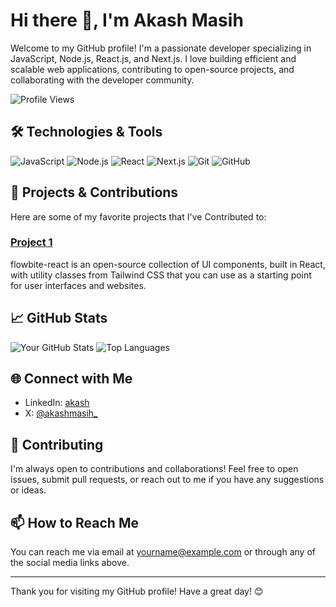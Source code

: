 # Hi there 👋, I'm Akash Masih

Welcome to my GitHub profile! I'm a passionate developer specializing in JavaScript, Node.js, React.js, and Next.js. I love building efficient and scalable web applications, contributing to open-source projects, and collaborating with the developer community.

![Profile Views](https://komarev.com/ghpvc/?username=yourusername&style=flat-square)

## 🛠️ Technologies & Tools

![JavaScript](https://img.shields.io/badge/-JavaScript-333333?style=flat&logo=javascript)
![Node.js](https://img.shields.io/badge/-Node.js-333333?style=flat&logo=node.js)
![React](https://img.shields.io/badge/-React-333333?style=flat&logo=react)
![Next.js](https://img.shields.io/badge/-Next.js-333333?style=flat&logo=next.js)
![Git](https://img.shields.io/badge/-Git-333333?style=flat&logo=git)
![GitHub](https://img.shields.io/badge/-GitHub-333333?style=flat&logo=github)

## 🔧 Projects & Contributions

Here are some of my favorite projects that I've Contributed to:

### [Project 1](https://github.com/themesberg/flowbite-react)
flowbite-react is an open-source collection of UI components, built in React, with utility classes from Tailwind CSS that you can use as a starting point for user interfaces and websites.


## 📈 GitHub Stats

![Your GitHub Stats](https://github-readme-stats.vercel.app/api?username=yourusername&show_icons=true&hide_border=true)
![Top Languages](https://github-readme-stats.vercel.app/api/top-langs/?username=yourusername&layout=compact&hide_border=true)

## 🌐 Connect with Me

- LinkedIn: [akash](https://www.linkedin.com/in/akash-masih-9a3074194)
- X: [@akashmasih_](https://x.com/akashmasih_)

## 🤝 Contributing

I'm always open to contributions and collaborations! Feel free to open issues, submit pull requests, or reach out to me if you have any suggestions or ideas.

## 📫 How to Reach Me

You can reach me via email at yourname@example.com or through any of the social media links above.

---

Thank you for visiting my GitHub profile! Have a great day! 😊
